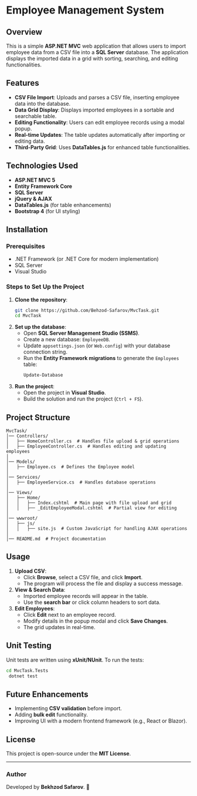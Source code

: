 # Employee Management System

## Overview
This is a simple **ASP.NET MVC** web application that allows users to import employee data from a CSV file into a **SQL Server** database. The application displays the imported data in a grid with sorting, searching, and editing functionalities.

## Features
- **CSV File Import**: Uploads and parses a CSV file, inserting employee data into the database.
- **Data Grid Display**: Displays imported employees in a sortable and searchable table.
- **Editing Functionality**: Users can edit employee records using a modal popup.
- **Real-time Updates**: The table updates automatically after importing or editing data.
- **Third-Party Grid**: Uses **DataTables.js** for enhanced table functionalities.

## Technologies Used
- **ASP.NET MVC 5**
- **Entity Framework Core**
- **SQL Server**
- **jQuery & AJAX**
- **DataTables.js** (for table enhancements)
- **Bootstrap 4** (for UI styling)

## Installation
### Prerequisites
- .NET Framework (or .NET Core for modern implementation)
- SQL Server
- Visual Studio

### Steps to Set Up the Project
1. **Clone the repository**:
   ```sh
   git clone https://github.com/Behzod-Safarov/MvcTask.git
   cd MvcTask
   ```
2. **Set up the database**:
   - Open **SQL Server Management Studio (SSMS)**.
   - Create a new database: `EmployeeDB`.
   - Update `appsettings.json` (or `Web.config`) with your database connection string.
   - Run the **Entity Framework migrations** to generate the `Employees` table:
     ```sh
     Update-Database
     ```
3. **Run the project**:
   - Open the project in **Visual Studio**.
   - Build the solution and run the project (`Ctrl + F5`).

## Project Structure
```
MvcTask/
│── Controllers/
│   ├── HomeController.cs  # Handles file upload & grid operations
│   ├── EmployeeController.cs  # Handles editing and updating employees
│
│── Models/
│   ├── Employee.cs  # Defines the Employee model
│
│── Services/
│   ├── EmployeeService.cs  # Handles database operations
│
│── Views/
│   ├── Home/
│   │   ├── Index.cshtml  # Main page with file upload and grid
│   │   ├── _EditEmployeeModal.cshtml  # Partial view for editing
│
│── wwwroot/
│   ├── js/
│   │   ├── site.js  # Custom JavaScript for handling AJAX operations
│
│── README.md  # Project documentation
```

## Usage
1. **Upload CSV**:
   - Click **Browse**, select a CSV file, and click **Import**.
   - The program will process the file and display a success message.
2. **View & Search Data**:
   - Imported employee records will appear in the table.
   - Use the **search bar** or click column headers to sort data.
3. **Edit Employees**:
   - Click **Edit** next to an employee record.
   - Modify details in the popup modal and click **Save Changes**.
   - The grid updates in real-time.

## Unit Testing
Unit tests are written using **xUnit/NUnit**.
To run the tests:
```sh
cd MvcTask.Tests
 dotnet test
```

## Future Enhancements
- Implementing **CSV validation** before import.
- Adding **bulk edit** functionality.
- Improving UI with a modern frontend framework (e.g., React or Blazor).

## License
This project is open-source under the **MIT License**.

---

### Author
Developed by **Bekhzod Safarov**. 🚀

